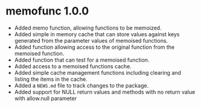 # memofunc 1.0.0

* Added memo function, allowing functions to be memoized.
* Added simple in memory cache that can store values against keys generated from the parameter values of memoised functions.
* Added function allowing access to the original function from the memoised function.
* Added function that can test for a memoised function.
* Added access to a memoised functions cache.
* Added simple cache management functions including clearing and listing the items in the cache.
* Added a `NEWS.md` file to track changes to the package.
* Added support for NULL return values and methods with no return value with allow.null parameter
